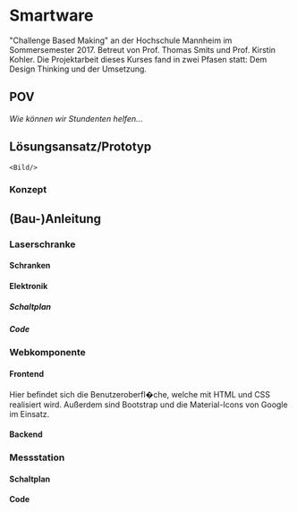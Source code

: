 # Smartware
"Challenge Based Making" an der Hochschule Mannheim im Sommersemester 2017. Betreut von Prof. Thomas Smits und Prof. Kirstin Kohler.
Die Projektarbeit dieses Kurses fand in zwei Pfasen statt: Dem Design Thinking und der Umsetzung.

## POV
_Wie können wir Stundenten helfen..._

## Lösungsansatz/Prototyp
`<Bild/>`
### Konzept

## (Bau-)Anleitung
### Laserschranke
#### Schranken
#### Elektronik
##### Schaltplan
##### Code

### Webkomponente
#### Frontend

Hier befindet sich die Benutzeroberfl�che, welche mit HTML und CSS realisiert wird.
Außerdem sind Bootstrap und die Material-Icons von Google im Einsatz.

#### Backend

### Messstation
#### Schaltplan
#### Code